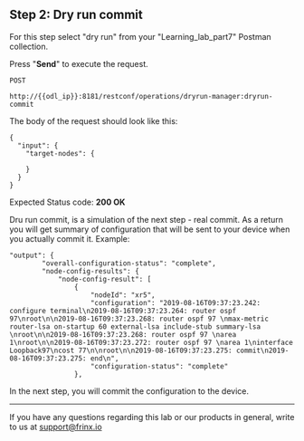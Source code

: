 ## Step 2: Dry run commit

For this step select "dry run" from your "Learning_lab_part7" Postman collection.

Press "**Send**" to execute the request.

```
POST

http://{{odl_ip}}:8181/restconf/operations/dryrun-manager:dryrun-commit
```


The body of the request should look like this:

```
{
  "input": {
    "target-nodes": {
      
    }
  }
}
```

Expected Status code: **200 OK**

Dru run commit, is a simulation of the next step - real commit. As a return you will get summary of configuration that will be sent to your device when you actually commit it. Example:

```
"output": {
        "overall-configuration-status": "complete",
        "node-config-results": {
            "node-config-result": [
                {
                    "nodeId": "xr5",
                    "configuration": "2019-08-16T09:37:23.242: configure terminal\n2019-08-16T09:37:23.264: router ospf 97\nroot\n\n2019-08-16T09:37:23.268: router ospf 97 \nmax-metric router-lsa on-startup 60 external-lsa include-stub summary-lsa \nroot\n\n2019-08-16T09:37:23.268: router ospf 97 \narea 1\nroot\n\n2019-08-16T09:37:23.272: router ospf 97 \narea 1\ninterface Loopback97\ncost 77\n\nroot\n\n2019-08-16T09:37:23.275: commit\n2019-08-16T09:37:23.275: end\n",
                    "configuration-status": "complete"
                },
```

In the next step, you will commit the configuration to the device.

---
If you have any questions regarding this lab or our products in general, write to us at [support@frinx.io](mailto:support@frinx.io)